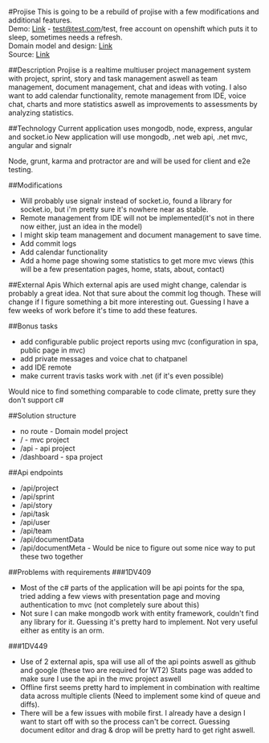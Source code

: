 #Projise
This is going to be a rebuild of projise with a few modifications and additional features.  
Demo: [Link](http://projise-klind.rhcloud.com/) - test@test.com/test, free account on openshift which puts it to sleep, sometimes needs a refresh.  
Domain model and design: [Link](https://github.com/kristofferlind/projise/blob/master/documentation/domain.md)  
Source: [Link](https://github.com/kristofferlind/projise)

##Description
Projise is a realtime multiuser project management system with project, sprint, story and task management aswell as team management, document management, chat and ideas with voting. I also want to add calendar functionality, remote management from IDE, voice chat, charts and more statistics aswell as improvements to assessments by analyzing statistics.

##Technology
Current application uses mongodb, node, express, angular and socket.io
New application will use mongodb, .net web api, .net mvc, angular and signalr

Node, grunt, karma and protractor are and will be used for client and e2e testing.

##Modifications
* Will probably use signalr instead of socket.io, found a library for socket.io, but i'm pretty sure it's nowhere near as stable.
* Remote management from IDE will not be implemented(it's not in there now either, just an idea in the model)
* I might skip team management and document management to save time.
* Add commit logs
* Add calendar functionality
* Add a home page showing some statistics to get more mvc views (this will be a few presentation pages, home, stats, about, contact)

##External Apis
Which external apis are used might change, calendar is probably a great idea. Not that sure about the commit log though. These will change if I figure something a bit more interesting out. Guessing I have a few weeks of work before it's time to add these features.

##Bonus tasks
* add configurable public project reports using mvc (configuration in spa, public page in mvc)
* add private messages and voice chat to chatpanel
* add IDE remote
* make current travis tasks work with .net (if it's even possible)

Would nice to find something comparable to code climate, pretty sure they don't support c#

##Solution structure
* no route - Domain model project
* / - mvc project
* /api - api project
* /dashboard - spa project

##Api endpoints
* /api/project
* /api/sprint
* /api/story
* /api/task
* /api/user
* /api/team
* /api/documentData
* /api/documentMeta - Would be nice to figure out some nice way to put these two together

##Problems with requirements
###1DV409
* Most of the c# parts of the application will be api points for the spa, tried adding a few views with presentation page and moving authentication to mvc (not completely sure about this)
* Not sure I can make mongodb work with entity framework, couldn't find any library for it. Guessing it's pretty hard to implement. Not very useful either as entity is an orm.

###1DV449
* Use of 2 external apis, spa will use all of the api points aswell as github and google (these two are required for WT2) Stats page was added to make sure I use the api in the mvc project aswell
* Offline first seems pretty hard to implement in combination with realtime data across multiple clients (Need to implement some kind of queue and diffs).
* There will be a few issues with mobile first. I already have a design I want to start off with so the process can't be correct. Guessing document editor and drag & drop will be pretty hard to get right aswell.
